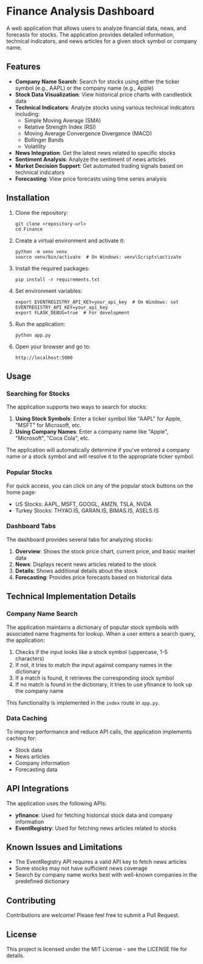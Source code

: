 # Finance Analysis Dashboard

A web application that allows users to analyze financial data, news, and forecasts for stocks. The application provides detailed information, technical indicators, and news articles for a given stock symbol or company name.

## Features

- **Company Name Search**: Search for stocks using either the ticker symbol (e.g., AAPL) or the company name (e.g., Apple)
- **Stock Data Visualization**: View historical price charts with candlestick data
- **Technical Indicators**: Analyze stocks using various technical indicators including:
  - Simple Moving Average (SMA)
  - Relative Strength Index (RSI)
  - Moving Average Convergence Divergence (MACD)
  - Bollinger Bands
  - Volatility
- **News Integration**: Get the latest news related to specific stocks
- **Sentiment Analysis**: Analyze the sentiment of news articles
- **Market Decision Support**: Get automated trading signals based on technical indicators
- **Forecasting**: View price forecasts using time series analysis

## Installation

1. Clone the repository:
   ```
   git clone <repository-url>
   cd Finance
   ```

2. Create a virtual environment and activate it:
   ```
   python -m venv venv
   source venv/bin/activate  # On Windows: venv\Scripts\activate
   ```

3. Install the required packages:
   ```
   pip install -r requirements.txt
   ```

4. Set environment variables:
   ```
   export EVENTREGISTRY_API_KEY=your_api_key  # On Windows: set EVENTREGISTRY_API_KEY=your_api_key
   export FLASK_DEBUG=true  # For development
   ```

5. Run the application:
   ```
   python app.py
   ```

6. Open your browser and go to:
   ```
   http://localhost:5000
   ```

## Usage

### Searching for Stocks

The application supports two ways to search for stocks:

1. **Using Stock Symbols**: Enter a ticker symbol like "AAPL" for Apple, "MSFT" for Microsoft, etc.
2. **Using Company Names**: Enter a company name like "Apple", "Microsoft", "Coca Cola", etc.

The application will automatically determine if you've entered a company name or a stock symbol and will resolve it to the appropriate ticker symbol.

### Popular Stocks

For quick access, you can click on any of the popular stock buttons on the home page:

- US Stocks: AAPL, MSFT, GOOGL, AMZN, TSLA, NVDA
- Turkey Stocks: THYAO.IS, GARAN.IS, BIMAS.IS, ASELS.IS

### Dashboard Tabs

The dashboard provides several tabs for analyzing stocks:

1. **Overview**: Shows the stock price chart, current price, and basic market data
2. **News**: Displays recent news articles related to the stock
3. **Details**: Shows additional details about the stock
4. **Forecasting**: Provides price forecasts based on historical data

## Technical Implementation Details

### Company Name Search

The application maintains a dictionary of popular stock symbols with associated name fragments for lookup. When a user enters a search query, the application:

1. Checks if the input looks like a stock symbol (uppercase, 1-5 characters)
2. If not, it tries to match the input against company names in the dictionary
3. If a match is found, it retrieves the corresponding stock symbol
4. If no match is found in the dictionary, it tries to use yfinance to look up the company name

This functionality is implemented in the `index` route in `app.py`.

### Data Caching

To improve performance and reduce API calls, the application implements caching for:

- Stock data
- News articles
- Company information
- Forecasting data

## API Integrations

The application uses the following APIs:

- **yfinance**: Used for fetching historical stock data and company information
- **EventRegistry**: Used for fetching news articles related to stocks

## Known Issues and Limitations

- The EventRegistry API requires a valid API key to fetch news articles
- Some stocks may not have sufficient news coverage
- Search by company name works best with well-known companies in the predefined dictionary

## Contributing

Contributions are welcome! Please feel free to submit a Pull Request.

## License

This project is licensed under the MIT License - see the LICENSE file for details.
